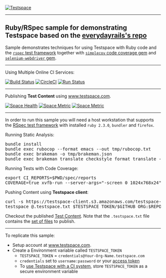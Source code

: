 [![Testspace](http://www.testspace.com/img/Testspace.png)](http://www.testspace.com)

***

## Ruby/RSpec sample for demonstrating Testspace based on the [everydayrails's  repo](https://github.com/everydayrails/rails-4-1-rspec-3-0)

Sample demonstrates techniques for using Testspace with Ruby code and the [`rspec` test framework](http://rspec.info/) together with [`simplecov` code coverage gem](https://github.com/colszowka/simplecov) and [`selenium-webdriver` gem](https://rubygems.org/gems/selenium-webdriver/).

***
Using Multiple Online CI Services:

[![Build Status](https://travis-ci.org/testspace-samples/ruby.rspec.svg?branch=master)](https://travis-ci.org/testspace-samples/ruby.rspec)
[![CircleCI](https://circleci.com/gh/testspace-samples/ruby.rspec.svg?style=svg)](https://circleci.com/gh/testspace-samples/ruby.rspec)
[![Run Status](https://api.shippable.com/projects/5710e82e2a8192902e1c2199/badge?branch=master)](https://app.shippable.com/projects/5710e82e2a8192902e1c2199)


***
Publishing **Test Content** using www.testspace.com.

[![Space Health](https://samples.testspace.com/projects/158/spaces/726/badge)](https://samples.testspace.com/projects/158/spaces/726 "Test Cases")
[![Space Metric](https://samples.testspace.com/projects/158/spaces/726/metrics/658/badge)](https://samples.testspace.com/spaces/726/schema/Code%20Coverage "Code Coverage (lines)")
[![Space Metric](https://samples.testspace.com/projects/158/spaces/726/metrics/659/badge)](https://samples.testspace.com/spaces/726/schema/Static%20Analysis "Static Analysis (issues)")

***

In order to run this sample you will need a host workstation that supports the [RSpec test framework](http://rspec.info/) with installed `ruby 2.3.0`, `bundler` and `firefox`.

Running Static Analysis:

<pre>
bundle install
bundle exec rubocop --format emacs --out tmp/rubocop.txt
bundle exec brakeman -o tmp/brakeman.json
bundle exec brakeman_translate_checkstyle_format translate --file="tmp/brakeman.json" > tmp/brakeman_checkstyle.xml
</pre> 

Running Tests with Code Coverage:

<pre>
export CI_REPORTS=$PWD/spec/reports
COVERAGE=true xvfb-run --server-args="-screen 0 1024x768x24" bundle exec rake ci:setup:rspec spec
</pre>

Pushing Content using **Testspace client**: 

<pre>
curl -s https://testspace-client.s3.amazonaws.com/testspace-linux.tgz | sudo tar -zxvf- -C /usr/local/bin
testspace @.testspace.txt $TESTSPACE_TOKEN/$GITHUB_ORG:$REPO_NAME/$BRANCH_NAME#$BUILD_NUMBER
</pre> 


Checkout the published [Test Content](https://samples.testspace.com/projects/testspace-samples:ruby.rspec). Note that the `.testspace.txt` file contains the [set of files](http://help.testspace.com/how-to:publish-content#publishing-via-content-list-file) to publish. 

***

To replicate this sample: 
  - Setup account at www.testspace.com.
  - Create a Environment variable called `TESTSPACE_TOKEN`
     - `TESTSPACE_TOKEN` = `credentials@Your-Org-Name.testspace.com`
     - `credentials` set to `username:password` or your [access token](http://help.testspace.com/reference:client-reference#login-credentials)
     - To [use Testspace with a CI system](http://help.testspace.com/how-to:add-to-ci-workflow), store `TESTSPACE_TOKEN` as a secure environment variable
